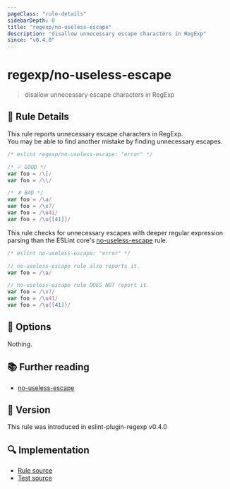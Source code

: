 ```yaml
---
pageClass: "rule-details"
sidebarDepth: 0
title: "regexp/no-useless-escape"
description: "disallow unnecessary escape characters in RegExp"
since: "v0.4.0"
---
```

# regexp/no-useless-escape

> disallow unnecessary escape characters in RegExp

## :book: Rule Details

This rule reports unnecessary escape characters in RegExp.  
You may be able to find another mistake by finding unnecessary escapes.

<eslint-code-block>

```js
/* eslint regexp/no-useless-escape: "error" */

/* ✓ GOOD */
var foo = /\[/
var foo = /\\/

/* ✗ BAD */
var foo = /\a/
var foo = /\x7/
var foo = /\u41/
var foo = /\u{[41]}/
```

</eslint-code-block>

This rule checks for unnecessary escapes with deeper regular expression parsing than the ESLint core's [no-useless-escape] rule.

<eslint-code-block>

```js
/* eslint no-useless-escape: "error" */

// no-useless-escape rule also reports it.
var foo = /\a/

// no-useless-escape rule DOES NOT report it.
var foo = /\x7/
var foo = /\u41/
var foo = /\u{[41]}/
```

</eslint-code-block>

## :wrench: Options

Nothing.

## :books: Further reading

- [no-useless-escape]

[no-useless-escape]: https://eslint.org/docs/rules/no-useless-escape

## :rocket: Version

This rule was introduced in eslint-plugin-regexp v0.4.0

## :mag: Implementation

- [Rule source](https://github.com/ota-meshi/eslint-plugin-regexp/blob/master/lib/rules/no-useless-escape.ts)
- [Test source](https://github.com/ota-meshi/eslint-plugin-regexp/blob/master/tests/lib/rules/no-useless-escape.ts)
